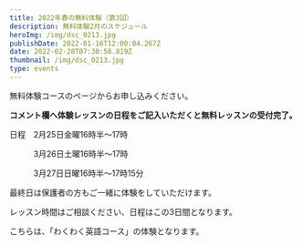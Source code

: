```yaml
---
title: 2022年春の無料体験（第3回）
description: 無料体験2月のスケジュール
heroImg: /img/dsc_0213.jpg
publishDate: 2022-01-16T12:00:04.267Z
date: 2022-02-28T07:30:58.819Z
thumbnail: /img/dsc_0213.jpg
type: events
---
```

無料体験コースのページからお申し込みください。

**コメント欄へ体験レッスンの日程をご記入いただくと無料レッスンの受付完了。**

日程　2月25日金曜16時半～17時

　　　3月26日土曜16時半～17時

　　　3月27日日曜16時半～17時15分　　　　　　

最終日は保護者の方もご一緒に体験をしていただけます。

レッスン時間はご相談ください、日程はこの3日間となります。

こちらは、「わくわく英語コース」の体験となります。
